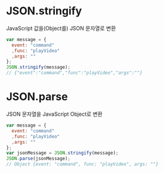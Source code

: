 # JSON.stringify

JavaScript 값을(Object를) JSON 문자열로 변환

```js
var message = {
  event: "command"
  ,func: "playVideo"
  ,args: ""
};
JSON.stringify(message);
// {"event":"command","func":"playVideo","args":""}
```

# JSON.parse

JSON 문자열을 JavaScript Object로 변환

```js
var message = {
  event: "command"
  ,func: "playVideo"
  ,args: ""
};
var jsonMessage = JSON.stringify(message);
JSON.parse(jsonMessage);
// Object {event: "command", func: "playVideo", args: ""}
```
